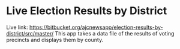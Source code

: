 # Live Election Results by District
Live link: https://bitbucket.org/ajcnewsapp/election-results-by-district/src/master/
This app takes a data file of the results of voting precincts and displays them by county. 


